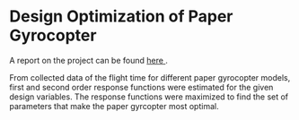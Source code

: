# Design Optimization of Paper Gyrocopter

A report on the project can be found [here ](https://drive.google.com/file/d/1T5cUT9DfobiTlhEeNI7VAJVZoMC7MFrv/view?usp=sharing).

From collected data of the flight time for different paper gyrocopter models, first and second order response functions were estimated for the given design variables. The response functions were maximized to find the set of parameters that make the paper gyrcopter most optimal. 
